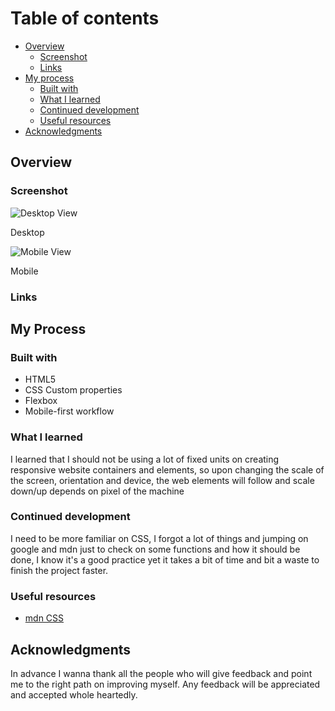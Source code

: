 # Table of contents

- [Overview](#overview)
  - [Screenshot](#screenshot)
  - [Links](#links)
- [My process](#my-process)
  - [Built with](#built-with)
  - [What I learned](#what-i-learned)
  - [Continued development](#continued-development)
  - [Useful resources](#useful-resources)
- [Acknowledgments](#acknowledgments)

## Overview

### Screenshot

![Desktop View](https://user-images.githubusercontent.com/66453399/185905434-12c788b3-52b0-46cf-b99d-ac423224bb0d.png)

Desktop

![Mobile View](https://user-images.githubusercontent.com/66453399/185905480-b45040f9-8994-4266-a81f-e8996e23ad50.png)

Mobile

### Links

## My Process

### Built with

- HTML5
- CSS Custom properties
- Flexbox
- Mobile-first workflow

### What I learned

I learned that I should not be using a lot of fixed units on creating responsive website containers and elements, so upon changing the scale of the screen, orientation and device, the web elements will follow and scale down/up depends on pixel of the machine

### Continued development

I need to be more familiar on CSS, I forgot a lot of things and jumping on google and mdn just to check on some functions and how it should be done, I know it's a good practice yet it takes a bit of time and bit a waste to finish the project faster.

### Useful resources

- [mdn CSS](https://developer.mozilla.org/en-US/docs/Web/CSS)

## Acknowledgments

In advance I wanna thank all the people who will give feedback and point me to the right path on improving myself. Any feedback will be appreciated and accepted whole heartedly.
